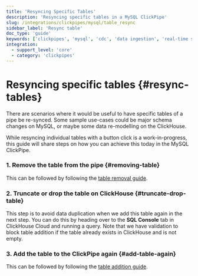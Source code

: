 ```yaml
---
title: 'Resyncing Specific Tables'
description: 'Resyncing specific tables in a MySQL ClickPipe'
slug: /integrations/clickpipes/mysql/table_resync
sidebar_label: 'Resync table'
doc_type: 'guide'
keywords: ['clickpipes', 'mysql', 'cdc', 'data ingestion', 'real-time sync']
integration:
  - support_level: 'core'
  - category: 'clickpipes'
---
```


# Resyncing specific tables {#resync-tables}

There are scenarios where it would be useful to have specific tables of a pipe be re-synced. Some sample use-cases could be major schema changes on MySQL, or maybe some data re-modelling on the ClickHouse.

While resyncing individual tables with a button click is a work-in-progress, this guide will share steps on how you can achieve this today in the MySQL ClickPipe.

### 1. Remove the table from the pipe {#removing-table}

This can be followed by following the [table removal guide](./removing_tables).

### 2. Truncate or drop the table on ClickHouse {#truncate-drop-table}

This step is to avoid data duplication when we add this table again in the next step. You can do this by heading over to the **SQL Console** tab in ClickHouse Cloud and running a query.
Note that we have validation to block table addition if the table already exists in ClickHouse and is not empty.

### 3. Add the table to the ClickPipe again {#add-table-again}

This can be followed by following the [table addition guide](./add_table).
